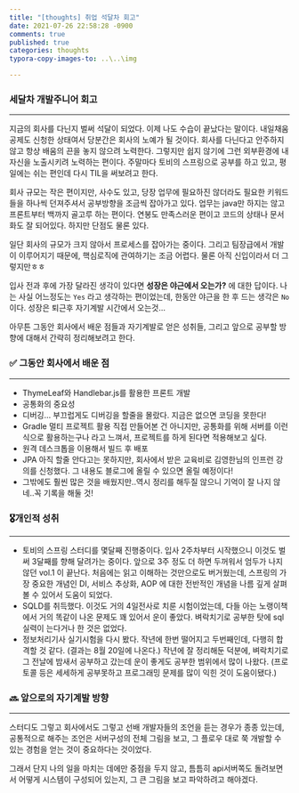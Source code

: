 ```yaml
---
title: "[thoughts] 취업 석달차 회고"
date: 2021-07-26 22:58:28 -0900
comments: true
published: true
categories: thoughts
typora-copy-images-to: ..\..\img

---
```




### 세달차 개발주니어 회고
---

지금의 회사를 다닌지 벌써 석달이 되었다. 이제 나도 수습이 끝났다는 말이다. 내일채움공제도 신청한 상태여서 당분간은 회사의 노예가 될 것이다. 회사를 다닌다고 안주하지 않고 항상 배움의 끈을 놓지 않으려 노력한다. 그렇지만 쉽지 않기에 그런 외부환경에 내 자신을 노출시키려 노력하는 편이다. 주말마다 토비의 스프링으로 공부를 하고 있고, 평일에는 쉬는 편인데 다시 TIL을 써보려고 한다.

회사 규모는 작은 편이지만, 사수도 있고, 당장 업무에 필요하진 않더라도 필요한 키워드들을 하나씩 던져주셔서 공부방향을 조금씩 잡아가고 있다. 업무는 java만 하지는 않고 프론트부터 백까지 골고루 하는 편이다. 연봉도 만족스러운 편이고 코드의 상태나 문서화도 잘 되어있다. 하지만 단점도 물론 있다.

일단 회사의 규모가 크지 않아서 프로세스를 잡아가는 중이다. 그리고 팀장급에서 개발이 이루어지기 때문에, 핵심로직에 관여하기는 조금 어렵다. 물론 아직 신입이라서 더 그렇지만ㅎㅎ

입사 전과 후에 가장 달라진 생각이 있다면 **성장은 야근에서 오는가?** 에 대한 답이다. 나는 사실 어느정도는 `Yes` 라고 생각하는 편이었는데, 한동안 야근을 한 후 드는 생각은 `No` 이다. 성장은 퇴근후 자기계발 시간에서 오는것…

아무튼 그동안 회사에서 배운 점들과 자기계발로 얻은 성취들, 그리고 앞으로 공부할 방향에 대해서 간략히 정리해보려고 한다.  

### ✅ 그동안 회사에서 배운 점
---
* ThymeLeaf와 Handlebar.js를 활용한 프론트 개발
* 공통화의 중요성
* 디버깅…
부끄럽게도 디버깅을 할줄을 몰랐다. 지금은 없으면 코딩을 못한다!
* Gradle 멀티 프로젝트 활용
직접 만들어본 건 아니지만, 공통화를 위해 서버를 이런식으로 활용하는구나 라고 느껴서, 프로젝트를 하게 된다면 적용해보고 싶다.
* 원격 데스크톱을 이용해서 빌드 후 배포
* JPA
아직 할줄 안다고는 못하지만, 회사에서 받은 교육비로 김영한님의 인프런 강의를 신청했다. 그 내용도 블로그에 올릴 수 있으면 올릴 예정이다!
* 그밖에도 훨씬 많은 것을 배웠지만..역시 정리를 해두질 않으니 기억이 잘 나지 않네..꼭 기록을 해둘 것!  

### 🎖️개인적 성취
---
* 토비의 스프링 스터디를 몇달째 진행중이다. 입사 2주차부터 시작했으니 이것도 벌써 3달째를 향해 달려가는 중이다. 앞으로 3주 정도 더 하면 두꺼워서 엄두가 나지 않던 vol.1 이 끝난다. 처음에는 읽고 이해하는 것만으로도 버거웠는데, 스프링의 가장 중요한 개념인 DI, 서비스 추상화, AOP 에 대한 전반적인 개념을 나름 깊게 살펴볼 수 있어서 도움이 되었다.
* SQLD를 취득했다. 이것도 거의 4일전사로 치룬 시험이었는데, 다들 아는 노랭이책에서 거의 똑같이 나온 문제도 꽤 있어서 운이 좋았다. 벼락치기로 공부한 탓에 sql실력이 는다거나 한 것은 없었다.
* 정보처리기사 실기시험을 다시 봤다. 작년에 한번 떨어지고 두번째인데, 다행히 합격할 것 같다. (결과는 8월 20일에 나온다.) 작년에 잘 정리해둔 덕분에, 벼락치기로 그 전날에 밤새서 공부하고 갔는데 운이 좋게도 공부한 범위에서 많이 나왔다. (프로토콜 등은 세세하게 공부못하고 프로그래밍 문제를 많이 익힌 것이 도움이됐다.)  

### 🔜 앞으로의 자기계발 방향
---
스터디도 그렇고 회사에서도 그렇고 선배 개발자들의 조언을 듣는 경우가 종종 있는데, 공통적으로 해주는 조언은 서버구성의 전체 그림을 보고, 그 플로우 대로 쭉 개발할 수 있는 경험을 얻는 것이 중요하다는 것이었다.

그래서 단지 나의 일을 마치는 데에만 중점을 두지 않고, 틈틈히 api서버쪽도 돌려보면서 어떻게 시스템이 구성되어 있는지, 그 큰 그림을 보고 파악하려고 해야겠다.  